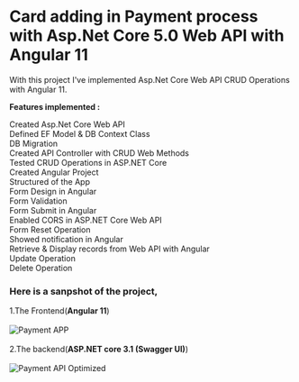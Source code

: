 # Card adding in Payment process with Asp.Net Core 5.0 Web API with Angular 11
With this project I've implemented Asp.Net Core Web API CRUD Operations with Angular 11.

<strong>Features implemented :</strong>

Created Asp.Net Core Web API </br>
Defined EF Model & DB Context Class  </br>
DB Migration </br>
Created API Controller with CRUD Web Methods  </br>
Tested CRUD Operations in ASP.NET Core </br>
Created Angular Project </br>
Structured of the App </br>
Form Design in Angular </br>
Form Validation </br>
Form Submit in Angular </br>
Enabled CORS in ASP.NET Core Web API </br>
Form Reset Operation </br>
Showed notification in Angular </br>
Retrieve & Display records from Web API with Angular </br>
Update Operation </br>
Delete Operation </br>

<h3>Here is a sanpshot of the project,</h3>

1.The Frontend(<b>Angular 11</b>) </br> </br> 
![Payment APP](https://user-images.githubusercontent.com/65606710/112744233-08db1380-8fc0-11eb-865c-09045e1eb116.gif) </br> </br>
2.The backend(<b>ASP.NET core 3.1 (Swagger UI)</b>) </br> </br> 
![Payment API Optimized](https://user-images.githubusercontent.com/65606710/112746371-1d270c80-8fd0-11eb-8ce0-40be1e1d9337.gif)

